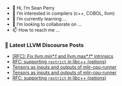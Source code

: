 - 👋 Hi, I’m Sean Perry
- 👀 I’m interested in compilers (c++, COBOL, llvm)
- 🌱 I’m currently learning ...
- 💞️ I’m looking to collaborate on ...
- 📫 How to reach me ...

<!---
s66perry/s66perry is a ✨ special ✨ repository because its `README.md` (this file) appears on your GitHub profile.
You can click the Preview link to take a look at your changes.
--->
### 📕 Latest LLVM Discourse Posts

<!-- DISCOURSE-LLVM:START -->
- [[RFC]: Fix llvm.min*.f and llvm.max*.f* intrinsics](https://discourse.llvm.org/t/rfc-fix-llvm-min-f-and-llvm-max-f-intrinsics/79735#post_3)
- [RFC: supporting `restrict` in libc++ &lpar;options&rpar;](https://discourse.llvm.org/t/rfc-supporting-restrict-in-libc-options/79321#post_12)
- [Tensors as inputs and outputs of mlir-cpu-runner](https://discourse.llvm.org/t/tensors-as-inputs-and-outputs-of-mlir-cpu-runner/79748#post_5)
- [Tensors as inputs and outputs of mlir-cpu-runner](https://discourse.llvm.org/t/tensors-as-inputs-and-outputs-of-mlir-cpu-runner/79748#post_4)
- [RFC: supporting `restrict` in libc++ &lpar;options&rpar;](https://discourse.llvm.org/t/rfc-supporting-restrict-in-libc-options/79321#post_11)
<!-- DISCOURSE-LLVM:END -->
